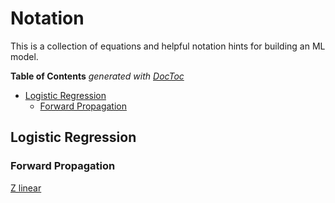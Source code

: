 <!-- http://mathurl.com/ -->

# Notation

This is a collection of equations and helpful notation hints for building an ML model.

<!-- START doctoc generated TOC please keep comment here to allow auto update -->
<!-- DON'T EDIT THIS SECTION, INSTEAD RE-RUN doctoc TO UPDATE -->
**Table of Contents**  *generated with [DocToc](https://github.com/thlorenz/doctoc)*

- [Logistic Regression](#logistic-regression)
  - [Forward Propagation](#forward-propagation)

<!-- END doctoc generated TOC please keep comment here to allow auto update -->

## Logistic Regression

### Forward Propagation

[Z linear](http://mathurl.com/y94aynqu.png)
